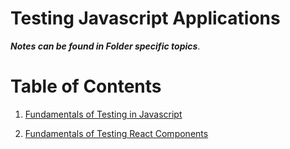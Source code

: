 # Testing Javascript Applications

**_Notes can be found in Folder specific topics_**.

<!-- START doctoc  -->
<!-- END doctoc -->

# Table of Contents

1. [Fundamentals of Testing in Javascript](./fundamentals_of_testing)

2. [Fundamentals of Testing React Components](./Testing_React_Components_Basic)
